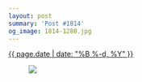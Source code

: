 ```yaml
---
layout: post
summary: 'Post #1814'
og_image: 1814-1280.jpg
---
```


<p>
 <time>
  <a href="/1814">
   {{ page.date | date: "%B %-d, %Y" }}
  </a>
 </time>
 <a href="/1814">
  <figure data-taken="10/8/2023">
   <img sizes="(min-width: 700px) 50vw, calc(100vw - 2rem)" src="{{ site.assets_url }}/1814-640.jpg" srcset="{{ site.assets_url }}/1814-320.jpg 320w, {{ site.assets_url }}/1814-640.jpg 640w, {{ site.assets_url }}/1814-960.jpg 960w, {{ site.assets_url }}/1814-1280.jpg 1280w"/>
  </figure>
 </a>
</p>
